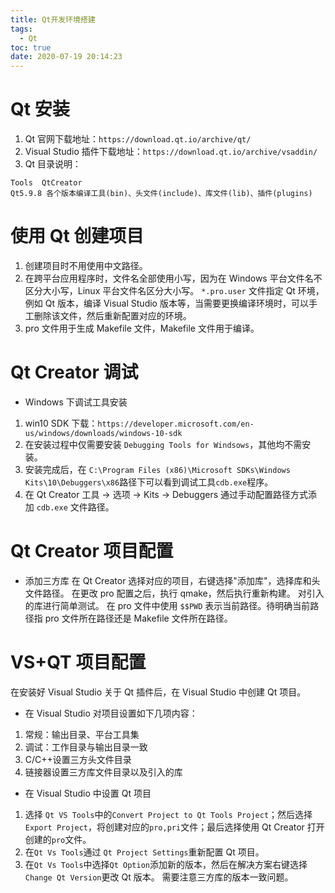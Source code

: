```yaml
---
title: Qt开发环境搭建
tags:
  - Qt
toc: true
date: 2020-07-19 20:14:23
---
```

# Qt 安装
1. Qt 官网下载地址：`https://download.qt.io/archive/qt/`
2. Visual Studio 插件下载地址：`https://download.qt.io/archive/vsaddin/`
3. Qt 目录说明：
```
Tools  QtCreator
Qt5.9.8 各个版本编译工具(bin)、头文件(include)、库文件(lib)、插件(plugins)
```
<!--more-->
# 使用 Qt 创建项目
1. 创建项目时不用使用中文路径。
2. 在跨平台应用程序时，文件名全部使用小写，因为在 Windows 平台文件名不区分大小写，Linux 平台文件名区分大小写。
`*.pro.user` 文件指定 Qt 环境，例如 Qt 版本，编译 Visual Studio 版本等，当需要更换编译环境时，可以手工删除该文件，然后重新配置对应的环境。
3. pro 文件用于生成 Makefile 文件，Makefile 文件用于编译。

# Qt Creator 调试
- Windows 下调试工具安装
1. win10 SDK 下载：`https://developer.microsoft.com/en-us/windows/downloads/windows-10-sdk`
2. 在安装过程中仅需要安装 `Debugging Tools for Windsows`，其他均不需安装。
3. 安装完成后，在 `C:\Program Files (x86)\Microsoft SDKs\Windows Kits\10\Debuggers\x86`路径下可以看到调试工具`cdb.exe`程序。
4. 在 Qt Creator 工具 -> 选项 -> Kits -> Debuggers 通过手动配置路径方式添加 `cdb.exe` 文件路径。

# Qt Creator 项目配置
- 添加三方库
在 Qt Creator 选择对应的项目，右键选择"添加库"，选择库和头文件路径。
 在更改 pro 配置之后，执行 qmake，然后执行重新构建。
 对引入的库进行简单测试。
 在 pro 文件中使用 `$$PWD` 表示当前路径。待明确当前路径指 pro 文件所在路径还是 Makefile 文件所在路径。
 
 # VS+QT 项目配置
 在安装好 Visual Studio 关于 Qt 插件后，在 Visual Studio 中创建 Qt 项目。
-  在 Visual Studio 对项目设置如下几项内容：
1. 常规：输出目录、平台工具集
2. 调试：工作目录与输出目录一致
3. C/C++设置三方头文件目录
4. 链接器设置三方库文件目录以及引入的库

- 在 Visual  Studio 中设置 Qt 项目
1. 选择 `Qt VS Tools`中的`Convert Project to Qt Tools Project`；然后选择`Export Project`，将创建对应的`pro,pri`文件；最后选择使用 Qt Creator 打开创建的`pro`文件。
2. 在`Qt Vs Tools`通过 `Qt Project Settings`重新配置 Qt 项目。
3. 在`Qt Vs Tools`中选择`Qt Option`添加新的版本，然后在解决方案右键选择`Change Qt Version`更改 Qt 版本。
需要注意三方库的版本一致问题。

